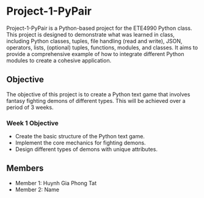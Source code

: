# Project-1-PyPair

Project-1-PyPair is a Python-based project for the ETE4990 Python class. This project is designed to demonstrate what was learned in class, including Python classes, tuples, file handling (read and write), JSON, operators, lists, (optional) tuples, functions, modules, and classes. It aims to provide a comprehensive example of how to integrate different Python modules to create a cohesive application.

## Objective
The objective of this project is to create a Python text game that involves fantasy fighting demons of different types. This will be achieved over a period of 3 weeks.

### Week 1 Objective
- Create the basic structure of the Python text game.
- Implement the core mechanics for fighting demons.
- Design different types of demons with unique attributes.

## Members
- Member 1: Huynh Gia Phong Tat
- Member 2: Name



